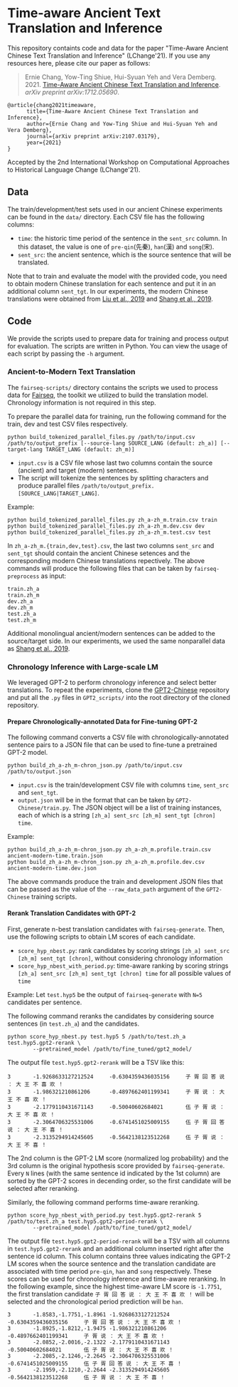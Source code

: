 # Time-aware Ancient Text Translation and Inference
This repository containts code and data for the paper "Time-Aware Ancient Chinese Text Translation and Inference" (LChange'21).
If you use any resources here, please cite our paper as follows:
> Ernie Chang, Yow-Ting Shiue, Hui-Syuan Yeh and Vera Demberg. 2021. [Time-Aware Ancient Chinese Text Translation and Inference](https://arxiv.org/abs/2107.03179). *arXiv preprint arXiv:1712.05690*.
```
@article{chang2021timeaware,
      title={Time-Aware Ancient Chinese Text Translation and Inference}, 
      author={Ernie Chang and Yow-Ting Shiue and Hui-Syuan Yeh and Vera Demberg},
      journal={arXiv preprint arXiv:2107.03179},
      year={2021}
}
```
Accepted by the 2nd International Workshop on Computational Approaches to Historical Language Change (LChange'21).

## Data
The train/development/test sets used in our ancient Chinese experiments can be found in the `data/` directory. Each CSV file has the following columns:
* `time`: the historic time period of the sentence in the `sent_src` column. In this dataset, the value is one of `pre-qin`(先秦), `han`(漢) and `song`(宋).
* `sent_src`: the ancient sentence, which is the source sentence that will be translated.

Note that to train and evaluate the model with the provided code, you need to obtain modern Chinese translation for each sentence and put it in an additional column `sent_tgt`.
In our experiments, the modern Chinese translations were obtained from [Liu et al., 2019](https://dl.acm.org/doi/abs/10.1145/3325887) and [Shang et al., 2019](http://dx.doi.org/10.18653/v1/D19-1499).

## Code
We provide the scripts used to prepare data for training and process output for evaluation. The scripts are written in Python. You can view the usage of each script by passing the `-h` argument.

### Ancient-to-Modern Text Translation
The `fairseq-scripts/` directory contains the scripts we used to process data for [Fairseq](https://github.com/pytorch/fairseq/), the toolkit we utilized to build the translation model. Chronology information is not required in this step.

To prepare the parallel data for training, run the following command for the train, dev and test CSV files respectively.
```
python build_tokenized_parallel_files.py /path/to/input.csv /path/to/output_prefix [--source-lang SOURCE_LANG (default: zh_a)] [--target-lang TARGET_LANG (default: zh_m)]
```
* `input.csv` is a CSV file whose last two columns contain the source (ancient) and target (modern) sentences.
* The script will tokenize the sentences by splitting characters and produce parallel files `/path/to/output_prefix.[SOURCE_LANG|TARGET_LANG]`.

Example:
```
python build_tokenized_parallel_files.py zh_a-zh_m.train.csv train
python build_tokenized_parallel_files.py zh_a-zh_m.dev.csv dev
python build_tokenized_parallel_files.py zh_a-zh_m.test.csv test
```
In `zh_a-zh_m.{train,dev,test}.csv`, the last two columns `sent_src` and `sent_tgt` should contain the ancient Chinese setences and the corresponding modern Chinese translations repectively. The above commands will produce the following files that can be taken by `fairseq-preprocess` as input:
```
train.zh_a
train.zh_m
dev.zh_a
dev.zh_m
test.zh_a
test.zh_m
```
Additional monolingual ancient/modern sentences can be added to the source/target side. In our experiments, we used the same nonparallel data as [Shang et al., 2019](http://dx.doi.org/10.18653/v1/D19-1499).

### Chronology Inference with Large-scale LM
We leveraged GPT-2 to perform chronology inference and select better translations. To repeat the experiments, clone the [GPT2-Chinese](https://github.com/Morizeyao/GPT2-Chinese) repository and put all the `.py` files in `GPT2_scripts/` into the root directory of the cloned repository.

#### Prepare Chronologically-annotated Data for Fine-tuning GPT-2
The following command converts a CSV file with chronologically-annotated sentence pairs to a JSON file that can be used to fine-tune a pretrained GPT-2 model.
```
python build_zh_a-zh_m-chron_json.py /path/to/input.csv /path/to/output.json
```
* `input.csv` is the train/development CSV file with columns `time`, `sent_src` and `sent_tgt`.
* `output.json` will be in the format that can be taken by `GPT2-Chinese/train.py`. The JSON object will be a list of training instances, each of which is a string `[zh_a] sent_src [zh_m] sent_tgt [chron] time`.

Example:
```
python build_zh_a-zh_m-chron_json.py zh_a-zh_m.profile.train.csv ancient-modern-time.train.json
python build_zh_a-zh_m-chron_json.py zh_a-zh_m.profile.dev.csv ancient-modern-time.dev.json
```
The above commands produce the train and development JSON files that can be passed as the value of the `--raw_data_path` argument of the `GPT2-Chinese` training scripts.

#### Rerank Translation Candidates with GPT-2
First, generate n-best translation candidates with `fairseq-generate`. Then, use the following scripts to obtain LM scores of each candidate.
* `score_hyp_nbest.py`: rank candidates by scoring strings `[zh_a] sent_src [zh_m] sent_tgt [chron]`, without considering chronology information
* `score_hyp_nbest_with_period.py`: time-aware ranking by scoring strings `[zh_a] sent_src [zh_m] sent_tgt [chron] time` for all possible values of `time`

Example:
Let `test.hyp5` be the output of `fairseq-generate` with `N=5` candidates per sentence.

The following command reranks the candidates by considering source sentences (in `test.zh_a`) and the candidates.
```
python score_hyp_nbest.py test.hyp5 5 /path/to/test.zh_a test.hyp5.gpt2-rerank \
        --pretrained_model /path/to/fine_tuned/gpt2_model/
```
The output file `test.hyp5.gpt2-rerank` will be a TSV like this:
```
3       -1.9268633127212524     -0.6304359436035156     子 胥 回 答 说 ： 大 王 不 喜 欢 ！
3       -1.986321210861206      -0.4897662401199341     子 胥 说 ： 大 王 不 喜 欢 ！
3       -2.1779110431671143     -0.50040602684021       伍 子 胥 说 ： 大 王 不 喜 欢 ！
3       -2.3064706325531006     -0.6741451025009155     伍 子 胥 回 答 说 ： 大 王 不 喜 ！
3       -2.3135294914245605     -0.5642138123512268     伍 子 胥 说 ： 大 王 不 喜 ！
```
The 2nd column is the GPT-2 LM score (normalized log probability) and the 3rd column is the original hypothesis score provided by `fairseq-generate`. Every `N` lines (with the same sentence id indicated by the 1st column) are sorted by the GPT-2 scores in decending order, so the first candidate will be selected after reranking.

Similarly, the following command performs time-aware reranking.
```
python score_hyp_nbest_with_period.py test.hyp5.gpt2-rerank 5 /path/to/test.zh_a test.hyp5.gpt2-period-rerank \
        --pretrained_model /path/to/fine_tuned/gpt2_model/
```
The output file `test.hyp5.gpt2-period-rerank` will be a TSV with all columns in `test.hyp5.gpt2-rerank` and an additional column inserted right after the sentence id column. This column contains three values indicating the GPT-2 LM scores when the source sentence and the translation candidate are associated with time period `pre-qin`, `han` and `song` respectively. These scores can be used for chronology inference and time-aware reranking. In the following example, since the highest time-aware LM score is `-1.7751`, the first translation candidate `子 胥 回 答 说 ： 大 王 不 喜 欢 ！` will be selected and the chronological period prediction will be `han`.
```
3       -1.8583,-1.7751,-1.8961 -1.9268633127212524     -0.6304359436035156     子 胥 回 答 说 ： 大 王 不 喜 欢 ！
3       -1.8925,-1.8212,-1.9475 -1.986321210861206      -0.4897662401199341     子 胥 说 ： 大 王 不 喜 欢 ！
3       -2.0852,-2.0016,-2.1322 -2.1779110431671143     -0.50040602684021       伍 子 胥 说 ： 大 王 不 喜 欢 ！
3       -2.2085,-2.1246,-2.2645 -2.3064706325531006     -0.6741451025009155     伍 子 胥 回 答 说 ： 大 王 不 喜 ！
3       -2.1959,-2.1210,-2.2644 -2.3135294914245605     -0.5642138123512268     伍 子 胥 说 ： 大 王 不 喜 ！
```
